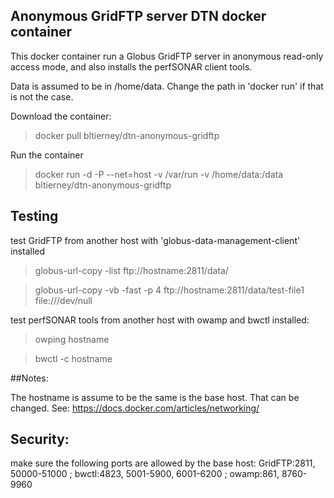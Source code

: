 ## Anonymous GridFTP server DTN docker container

This docker container run a Globus GridFTP server in anonymous read-only access mode,
and also installs the perfSONAR client tools.

Data is assumed to be in /home/data. Change the path in 'docker run' if that is not the case.


Download the container:
>docker pull bltierney/dtn-anonymous-gridftp

Run the container
>docker run -d -P --net=host -v /var/run -v /home/data:/data bltierney/dtn-anonymous-gridftp

## Testing
test GridFTP from another host with 'globus-data-management-client' installed
>globus-url-copy -list ftp://hostname:2811/data/

>globus-url-copy -vb -fast -p 4 ftp://hostname:2811/data/test-file1 file:///dev/null

test perfSONAR tools from another host with owamp and bwctl installed:
>owping hostname

>bwctl -c hostname

##Notes:

The hostname is assume to be the same is the base host. That can be changed.
See: https://docs.docker.com/articles/networking/

## Security:
make sure the following ports are allowed by the base host:
GridFTP:2811, 50000-51000  ; bwctl:4823, 5001-5900, 6001-6200 ; owamp:861, 8760-9960


